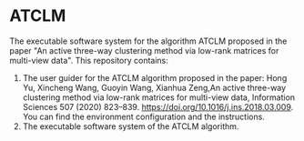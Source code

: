 # ATCLM
The executable software system for the algorithm ATCLM proposed in the paper "An active three-way clustering method via low-rank matrices for multi-view data".
This repository contains:
1)	The user guider for the ATCLM algorithm proposed in the paper: Hong Yu, Xincheng Wang, Guoyin Wang, Xianhua Zeng,An active three-way clustering method via low-rank matrices for multi-view data, Information Sciences 507 (2020) 823–839. https://doi.org/10.1016/j.ins.2018.03.009.
You can find the environment configuration and the instructions.
2)	The executable software system of the ATCLM algorithm.
